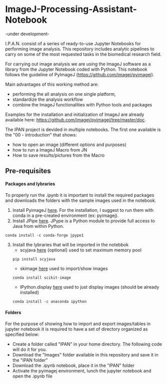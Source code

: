 # ImageJ-Processing-Assistant-Notebook
-under development-

I.P.A.N. consist of a series of ready-to-use Jupyter Notebooks for performing image analysis. This repository includes analytic pipelines to carry on some of the most requested tasks in the biomedical research field. 

For carrying out image analysis we are using the ImageJ software as a library from the Jupyter Notebook coded with Python. This notebook follows the guideline of PyImageJ (https://github.com/imagej/pyimagej). 

Main advantages of this working method are:
- performing the all analysis on one single platform,
- standardize the analysis workflow
- combine the ImageJ functionalities with Python tools and packages

Examples for the installation and initialization of ImageJ are already available here: https://github.com/imagej/pyimagej/tree/master/doc.

The IPAN project is devided in multiple notebooks. 
The first one available is the "00 - introduction" that shows:
- how to open an image (different options and purposes)
- how to run a ImageJ Macro from JN 
- How to save results/pictures from the Macro

## Pre-requisites

#### Packages and lybraries
To properly run the .ipynb it is important to install the required packages and downloads the folders with the sample images used in the notebook.
1. Install PyimageJ [here](https://github.com/imagej/pyimagej/blob/master/doc/Install.md). For the installation, I suggest to run them with conda in a pre-created environment (ex: pyimagej).
2. Install JPipe [here](https://jpype.readthedocs.io/en/latest/install.html). JPype is a Python module to provide full access to Java from within Python.
```
conda install -c conda-forge jpype1
```
3. Install the lybraries that will be imported in the notebbok
    * scyjava [here](https://pypi.org/project/scyjava/)      {optional}   used to set maximum memory pool
    ```
    pip install scyjava
    ```
    * skimage [here](https://scikit-image.org/docs/dev/install.html)                  used to import/show images
    ```
    conda install scikit-image 
    ```
    * IPython.display [here](https://ipython.readthedocs.io/en/stable/api/generated/IPython.display.html)          used to just display images (should be already installed)
    ```
    conda install -c anaconda ipython
    ```
    
    
#### Folders

For the purpose of showing how to import and export images/tables in jupyter notebook it is required to have a set of directory organized as specified below:
* Create a folder called "IPAN" in your home directory. The following code will do it for you.
* Download the "Images" folder available in this repository and save it in the "IPAN folder"
* Download the .ipynb notebook, place it in the "IPAN" folder 
* Activate the pyimagej environment, lunch the jupyter notebook and open the .ipynb file
